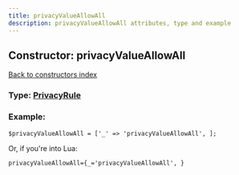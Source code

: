 ```yaml
---
title: privacyValueAllowAll
description: privacyValueAllowAll attributes, type and example
---
```

## Constructor: privacyValueAllowAll  
[Back to constructors index](index.md)






### Type: [PrivacyRule](../types/PrivacyRule.md)


### Example:

```
$privacyValueAllowAll = ['_' => 'privacyValueAllowAll', ];
```  

Or, if you're into Lua:  


```
privacyValueAllowAll={_='privacyValueAllowAll', }

```


